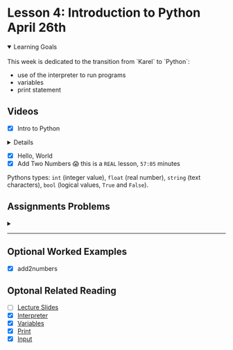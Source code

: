 # Lesson 4: Introduction to Python April 26th

<details open>
<summary>Learning Goals</summary>
<br />
This week is dedicated to the transition from `Karel` to `Python`:

- use of the interpreter to run programs
- variables
- print statement
</details>

 ## Videos

- [x] Intro to Python

<details>

`helloworld.py`
```python
def main():
    print("hello, world!")

if __name__ == '__main__':
    main()
```
</details>

- [x] Hello, World
- [x] Add Two Numbers 😱 this is a `REAL` lesson, `57:05` minutes

Pythons types: `int` (integer value), `float` (real number), `string` (text characters), `bool` (logical values, `True` and `False`).

## Assignments Problems

<details>
<summary></summary>
<details open>
<summary>Description</summary>

<br />
<img width="600px" src="" />
<br />

</details>
<details>
<summary>Code</summary>

``
```python

```

``
```yaml

```

</details>
</details>
<hr />

## Optional Worked Examples

- [x] add2numbers

 ## Optonal Related Reading

- [ ] [Lecture Slides](https://codeinplace2020.github.io/faqs/4-IntroPython.pdf)
- [x] [Interpreter](https://codeinplace2021.github.io/pythonreader/en/interpreter/)
- [x] [Variables](https://codeinplace2021.github.io/pythonreader/en/variables/)
- [x] [Print](https://codeinplace2021.github.io/pythonreader/en/print/)
- [x] [Input](https://codeinplace2021.github.io/pythonreader/en/input/)
